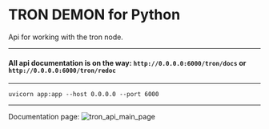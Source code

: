 TRON DEMON for Python
===================

Api for working with the tron node.

--------

#### All api documentation is on the way: `http://0.0.0.0:6000/tron/docs` or `http://0.0.0.0:6000/tron/redoc`

--------
```shell
uvicorn app:app --host 0.0.0.0 --port 6000
```

--------
Documentation page:
![tron_api_main_page](https://user-images.githubusercontent.com/84931791/164236723-cc24d19d-87fb-4ce3-9ef3-971a16e52c8c.png)

